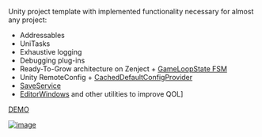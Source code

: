 Unity project template with implemented functionality necessary for almost any project:

- Addressables
- UniTasks
- Exhaustive logging
- Debugging plug-ins
- Ready-To-Grow architecture on Zenject + [GameLoopState FSM](https://github.com/xantezza/ZenjectTemplate/tree/main/Assets/_Scripts/Infrastructure/StateMachines/GameLoopStateMachine)
- Unity RemoteConfig + [CachedDefaultConfigProvider](https://github.com/xantezza/ZenjectTemplate/blob/main/Assets/_Scripts/Infrastructure/Providers/DefaultConfigProvider/CachedDefaultConfigProvider.cs)
- [SaveService](https://github.com/xantezza/ZenjectTemplate/tree/main/Assets/_Scripts/Infrastructure/Services/Saving)
- [EditorWindows](https://github.com/xantezza/ZenjectTemplate/tree/main/Assets/_Scripts/Editor/EditorWindows) and other utilities to improve QOL]

[DEMO](https://xantezza.itch.io/zenjecttemplate?secret=UttPjfN9suIcAZPYfNQrxg4MsT8)

[![image](https://github.com/xantezza/ZenjectTemplate/assets/74206629/b2ac04e7-be44-480a-94e0-8ca7eb11d553)](https://xantezza.itch.io/zenjecttemplate?secret=UttPjfN9suIcAZPYfNQrxg4MsT8)
